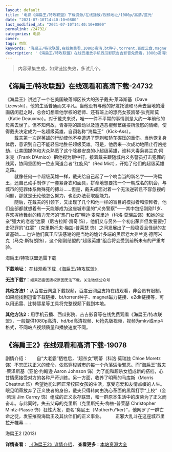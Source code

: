 ```yaml
---
layout: default
title: '电影《海扁王/特攻联盟》下载资源/在线播放/视频地址/1080p/高清/蓝光'
date: "2021-07-10T14:40:10+0800"
last_modified_at: "2021-07-10T14:40:10+0800"
permalink: /24732/
categories: 电影
cover:
tags: 电影
keywords: '海扁王/特攻联盟,在线免费看,1080p高清,bt种子,torrent,百度云盘,magnet,磁力链,迅雷下载资源'
description: '《海扁王/特攻联盟》在线云播放手机西瓜影院吉吉影音免费看，1080p高清bd/hd未删减完整版和tc抢先枪版，mkv/mp4格式，附带bt/torrent种子、magnet/磁力链、百度云盘、网盘资源迅雷下载链接'
---
```


>内容采集生成，如果链接失效，多试几个。


## 《海扁王/特攻联盟》在线观看和高清下载-24732

《海扁王》讲述了一个在美国破落郊区长大的孩子戴夫&middot;莱泽斯基（Dave Lizewski），他的生活普通而又平凡。当他没有与他的好友托德和马蒂去当地的漫画店闲逛之时，总会幻想着他学校的老师、还有班上的漂亮女孩凯蒂·狄克斯莫（Katie Deauxma）。对于戴夫来说，唯一一件不平常的事情则是大约一年前他的母亲去世了。但不知何故，青春期的躁动以及遭遇恶棍频繁痛揍所激怒的情绪，使得戴夫决定成为一名超级英雄，自诩名称“海扁王&rdquo;（Kick-Ass）。<br />　　戴夫第一次逞英雄的行动使他不幸遭遇了穿刺和轿车碾压的重伤。当他恢复身体后，意识到自己不能轻易地胜任超级英雄。可是，他后来一次成功地阻止行凶抢劫，让美国媒体和大众熟悉了这个除暴安良的小超级英雄，谁料大毒枭弗兰克&middot;阿米克（Frank D’Amico）把他视为眼中钉。接着戴夫跟随城内义务警员打击犯罪的线索，协同坚固的一位志同道合者&ldquo;红旋风&rdquo;（Red Mist），开始了他们的超级英雄之路。<br />　　就像任何一个超级英雄一样，戴夫给自己起了一个响当当的新名字——海扁王，还自己动手制作了一套紧身衣和面具，拼命地想要找一个一朝成名的机会，与城市的犯罪体系做殊死的搏斗&hellip;…但是，戴夫却面对着一个无法逆转且不容忽视的问题，那就是无论他怎么努力，也没办法获取超能力。<br />　　随后，在戴夫的引领下，又出现了几个和他一样的盲目的模拟者和崇拜者，他们全部都就想着有一天能够成为这座城市里的&ldquo;义务警察”——其中包括刚刚11岁、喜欢挥枪舞剑的精力充沛的&ldquo;热门女孩”明迪·麦克里迪（科洛&middot;莫瑞兹饰）和她的父亲“强大的老爸”达蒙（尼古拉斯&middot;凯奇 饰），他们又与另外一个初出茅庐但发誓要打击犯罪的“红雾”（克里斯托夫·梅兹-普莱瑟 饰）之间发展出了一段稳妥且怪诞的友谊基础……也许他们真正应该感谢的是当地的诡计多端的黑帮老大弗兰克&middot;德阿米克（马克&middot;斯特朗饰），这个刚刚结盟的&ldquo;超级英雄”组合将会受到前所未有的严重考验。


海扁王/特攻联盟迅雷下载

**下载地址**： [在线观看下载 《海扁王/特攻联盟》](https://www.993dy.com//vod-detail-id-23458.html) 


**无法下载?**：`如果迅雷因版权原因无法下载，关注微信公众号 `

**其他方法1**：从百度云网盘下载视频，百度云网盘支持在线观看，非会员有限制，如果能找到迅雷下载链接、bt/torrent种子、magnet磁力链接、e2dk链接等，可以用迅雷、比特彗星等工具将完整视频下载到本地。

**其他方法2**：用手机云播、西瓜影院、吉吉影音等在线免费观看《海扁王/特攻联盟》，一般提供1080p高清、hd/bd高清视频、tc抢先版视频，视频为mkv或mp4格式，不同站点视频质量和播放速度不同。


## 《海扁王2》在线观看和高清下载-19078

剧情介绍：　　自“大老霸”牺牲后，“超杀女”明蒂（科洛·莫瑞兹 Chloe Moretz 饰）不忘匡扶正义的使命，依然穿梭城市的每一个角落惩治邪恶。而“海扁王”戴夫·莱泽斯基（亚伦·约翰逊 Aaron Johnson 饰）为了能和超杀女组成新的搭档，心甘情愿接受对方的各种严苛训练。另一方面，收养了明蒂的马库斯（Morris Chestnut 饰）希望她能过回正常校园女孩的生活，享受恋爱和友情点缀的人生。眼见明蒂放弃了正义使者的身份，戴夫只得转向由洗心革面的黑帮打手“上校”（金·凯瑞 Jim Carrey 饰）组成的正义永存联盟，和一群原本生活中的废柴为了正义而奋斗。与此同时，失去父母的克里斯（克里斯托夫·梅兹-普莱瑟 Christopher Mintz-Plasse 饰）狂性大发，更名“臭屁王（MotherFu*ker）”，他网罗了一群亡命之徒，发誓摧毁海扁王及其伙伴们的正义事业。  　　正邪大乱斗在这座城市里拉开帷幕……


海扁王2 (2013)

**详情查看**： [《海扁王2》详情介绍](/movie/19078/)， **查看更多**：[本站资源大全](/movie/t/all/)

